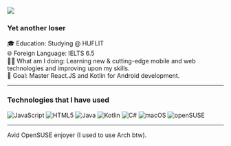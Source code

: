 ![](http://github-profile-summary-cards.vercel.app/api/cards/profile-details?username=fowardslash&theme=github)
### Yet another loser

<div>
  <div>
     🎓 Education: Studying @ HUFLIT <br>
    🌐 Foreign Language: IELTS 6.5 <br>
    🧑‍💻 What am I doing: Learning new & cutting-edge mobile and web technologies and improving upon my skills. <br>
    🎯 Goal: Master React.JS and Kotlin for Android development.
    <hr>
  </div>
</div>

### Technologies that I have used
![JavaScript](https://img.shields.io/badge/javascript-%23323330.svg?style=for-the-badge&logo=javascript&logoColor=%23F7DF1E)
![HTML5](https://img.shields.io/badge/html5-%23E34F26.svg?style=for-the-badge&logo=html5&logoColor=white)
![Java](https://img.shields.io/badge/java-%23ED8B00.svg?style=for-the-badge&logo=openjdk&logoColor=white)
![Kotlin](https://img.shields.io/badge/kotlin-%237F52FF.svg?style=for-the-badge&logo=kotlin&logoColor=white)
![C#](https://img.shields.io/badge/c%23-%23239120.svg?style=for-the-badge&logo=csharp&logoColor=white)
![macOS](https://img.shields.io/badge/mac%20os-000000?style=for-the-badge&logo=macos&logoColor=F0F0F0)
![openSUSE](https://img.shields.io/badge/openSUSE-%2364B345?style=for-the-badge&logo=openSUSE&logoColor=white)
<hr>

Avid OpenSUSE enjoyer (I used to use Arch btw).


